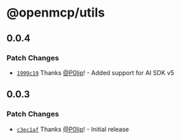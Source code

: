 # @openmcp/utils

## 0.0.4

### Patch Changes

- [`1999c19`](https://github.com/getdatanaut/openmcp/commit/1999c190635b265f25c8533ade73e952d5d4aa86) Thanks
  [@P0lip](https://github.com/P0lip)! - Added support for AI SDK v5

## 0.0.3

### Patch Changes

- [`c3ec1af`](https://github.com/getdatanaut/openmcp/commit/c3ec1afdf557b8552d62a3981ced2bb2a5bf6371) Thanks
  [@P0lip](https://github.com/P0lip)! - Initial release
